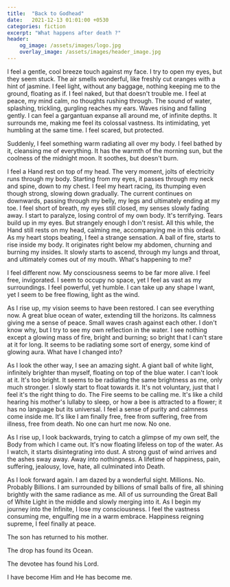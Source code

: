 ```yaml
---
title:  "Back to Godhead"
date:   2021-12-13 01:01:00 +0530
categories: fiction
excerpt: "What happens after death ?"
header:
    og_image: /assets/images/logo.jpg
    overlay_image: /assets/images/header_image.jpg
---
```

I feel a gentle, cool breeze touch against my face. I try to open my eyes, but they seem stuck. The air smells
wonderful, like freshly cut oranges with a hint of jasmine. I feel light, without any baggage, nothing keeping me to the
ground, floating as if. I feel naked, but that doesn't trouble me. I feel at peace, my mind calm, no thoughts rushing
through. The sound of water, splashing, trickling, gurgling reaches my ears. Waves rising and falling gently. I can feel
a gargantuan expanse all around me, of infinite depths. It surrounds me, making me feel its colossal vastness. Its
intimidating, yet humbling at the same time. I feel scared, but protected.

Suddenly, I feel something warm radiating all over my body. I feel bathed by it, cleansing me of everything. It has the
warmth of the morning sun, but the coolness of the midnight moon. It soothes, but doesn't burn.

I feel a Hand rest on top of my head. The very moment, jolts of electricity runs through my body. Starting from my eyes,
it passes through my neck and spine, down to my chest. I feel my heart racing, its thumping even though strong, slowing
down gradually. The current continues on downwards, passing through my belly, my legs and ultimately ending at my toe. I
feel short of breath, my eyes still closed, my senses slowly fading away. I start to paralyze, losing control of my own
body. It's terrifying. Tears build up in my eyes. But strangely enough I don't resist. All this while, the Hand still
rests on my head, calming me, accompanying me in this ordeal. As my heart stops beating, I feel a strange sensation. A
ball of fire, starts to rise inside my body. It originates right below my abdomen, churning and burning my insides. It
slowly starts to ascend, through my lungs and throat, and ultimately comes out of my mouth. What's happening to me?

I feel different now. My consciousness seems to be far more alive. I feel free, invigorated. I seem to occupy no space,
yet I feel as vast as my surroundings. I feel powerful, yet humble. I can take up any shape I want, yet I seem to be
free flowing, light as the wind.

As I rise up, my vision seems to have been restored. I can see everything now. A great blue ocean of water, extending
till the horizons. Its calmness giving me a sense of peace. Small waves crash against each other. I don't know why, but
I try to see my own reflection in the water. I see nothing except a glowing mass of fire, bright and burning; so bright
that I can't stare at it for long. It seems to be radiating some sort of energy, some kind of glowing aura. What have I
changed into?

As I look the other way, I see an amazing sight. A giant ball of white light, infinitely brighter than myself, floating
on top of the blue water. I can't look at it. It's too bright. It seems to be radiating the same brightness as me, only
much stronger. I slowly start to float towards it. It's not voluntary, just that I feel it's the right thing to do. The
Fire seems to be calling me. It's like a child hearing his mother's lullaby to sleep, or how a bee is attracted to a
flower; it has no language but its universal. I feel a sense of purity and calmness come inside me. It's like I am
finally free, free from suffering, free from illness, free from death. No one can hurt me now. No one.

As I rise up, I look backwards, trying to catch a glimpse of my own self, the Body from which I came out. It's now
floating lifeless on top of the water. As I watch, it starts disintegrating into dust. A strong gust of wind arrives and
the ashes sway away. Away into nothingness. A lifetime of happiness, pain, suffering, jealousy, love, hate, all
culminated into Death.

As I look forward again. I am dazed by a wonderful sight. Millions. No. Probably Billions. I am surrounded by billions
of small balls of fire, all shining brightly with the same radiance as me. All of us surrounding the Great Ball of White
Light in the middle and slowly merging into it. As I begin my journey into the Infinite, I lose my consciousness. I feel
the vastness consuming me, engulfing me in a warm embrace. Happiness reigning supreme, I feel finally at peace.

The son has returned to his mother.

The drop has found its Ocean.

The devotee has found his Lord.

I have become Him and He has become me.